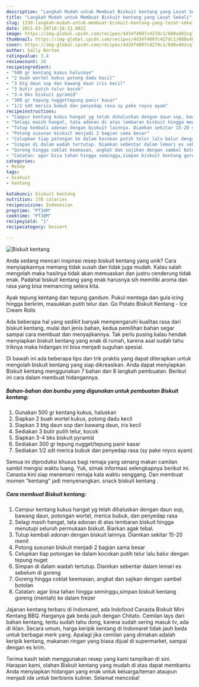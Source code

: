 ```yaml
---
description: "Langkah Mudah untuk Membuat Biskuit kentang yang Lezat Sekali"
title: "Langkah Mudah untuk Membuat Biskuit kentang yang Lezat Sekali"
slug: 1338-langkah-mudah-untuk-membuat-biskuit-kentang-yang-lezat-sekali
date: 2021-03-20T18:18:12.002Z
image: https://img-global.cpcdn.com/recipes/4d34f4097c427dc1/680x482cq70/biskuit-kentang-foto-resep-utama.jpg
thumbnail: https://img-global.cpcdn.com/recipes/4d34f4097c427dc1/680x482cq70/biskuit-kentang-foto-resep-utama.jpg
cover: https://img-global.cpcdn.com/recipes/4d34f4097c427dc1/680x482cq70/biskuit-kentang-foto-resep-utama.jpg
author: Sally Norton
ratingvalue: 3.4
reviewcount: 10
recipeingredient:
- "500 gr kentang kukus haluskan"
- "2 buah wortel kukus potong dadu kecil"
- "3 btg daun sop dan bawang daun iris kecil"
- "3 butir putih telur kocok"
- "3-4 bks biskuit pyramid"
- "300 gr tepung nuggettepung panir kasar"
- "1/2 sdt merica bubuk dan penyedap rasa sy pake royco ayam"
recipeinstructions:
- "Campur kentang kukus hangat yg telah dihaluskan dengan daun sop, bawang daun, potongan wortel, merica bubuk, dan penyedap rasa"
- "Selagi masih hangat, tata adonan di atas lembaran biskuit hingga menutupi seluruh permukaan biskuit. Biarkan agak tebal."
- "Tutup kembali adonan dengan biskuit lainnya. Diamkan sekitar 15-20 menit"
- "Potong susunan biskuit menjadi 2 bagian sama besar"
- "Celupkan tiap potongan ke dalam kocokan putih telur lalu balur dengan tepung nuget"
- "Simpan di dalam wadah tertutup. Diamkan sebentar dalam lemari es sebelum di goreng"
- "Goreng hingga coklat keemasan, angkat dan sajikan dengan sambel botolan"
- "Catatan: agar bisa tahan hingga seminggu,simpan biskuit kentang goreng (mentah) ke dalam frezer"
categories:
- Resep
tags:
- biskuit
- kentang

katakunci: biskuit kentang 
nutrition: 278 calories
recipecuisine: Indonesian
preptime: "PT16M"
cooktime: "PT30M"
recipeyield: "1"
recipecategory: Dessert

---
```



![Biskuit kentang](https://img-global.cpcdn.com/recipes/4d34f4097c427dc1/680x482cq70/biskuit-kentang-foto-resep-utama.jpg)

Anda sedang mencari inspirasi resep biskuit kentang yang unik? Cara menyiapkannya memang tidak susah dan tidak juga mudah. Kalau salah mengolah maka hasilnya tidak akan memuaskan dan justru cenderung tidak enak. Padahal biskuit kentang yang enak harusnya sih memiliki aroma dan rasa yang bisa memancing selera kita.

Ayak tepung kentang dan tepung gandum. Pukul mentega dan gula icing hingga berkrim, masukkan putih telur dan. Go Potato Biskuit Kentang - Ice Cream Rolls

Ada beberapa hal yang sedikit banyak mempengaruhi kualitas rasa dari biskuit kentang, mulai dari jenis bahan, kedua pemilihan bahan segar sampai cara membuat dan menyajikannya. Tak perlu pusing kalau hendak menyiapkan biskuit kentang yang enak di rumah, karena asal sudah tahu triknya maka hidangan ini bisa menjadi suguhan spesial.


Di bawah ini ada beberapa tips dan trik praktis yang dapat diterapkan untuk mengolah biskuit kentang yang siap dikreasikan. Anda dapat menyiapkan Biskuit kentang menggunakan 7 bahan dan 8 langkah pembuatan. Berikut ini cara dalam membuat hidangannya.

<!--inarticleads1-->

##### Bahan-bahan dan bumbu yang digunakan untuk pembuatan Biskuit kentang:

1. Gunakan 500 gr kentang kukus, haluskan
1. Siapkan 2 buah wortel kukus, potong dadu kecil
1. Siapkan 3 btg daun sop dan bawang daun, iris kecil
1. Sediakan 3 butir putih telur, kocok
1. Siapkan 3-4 bks biskuit pyramid
1. Sediakan 300 gr tepung nugget/tepung panir kasar
1. Sediakan 1/2 sdt merica bubuk dan penyedap rasa (sy pake royco ayam)


Semua ini diproduksi khusus bagi remaja yang senang makan camilan sambil mengisi waktu luang. Yuk, simak informasi selengkapnya berikut ini. Canasta kini siap menemani remaja kala waktu senggang. Dan membuat momen &#34;kentang&#34; jadi menyenangkan. snack biskuit kentang . 

<!--inarticleads2-->

##### Cara membuat Biskuit kentang:

1. Campur kentang kukus hangat yg telah dihaluskan dengan daun sop, bawang daun, potongan wortel, merica bubuk, dan penyedap rasa
1. Selagi masih hangat, tata adonan di atas lembaran biskuit hingga menutupi seluruh permukaan biskuit. Biarkan agak tebal.
1. Tutup kembali adonan dengan biskuit lainnya. Diamkan sekitar 15-20 menit
1. Potong susunan biskuit menjadi 2 bagian sama besar
1. Celupkan tiap potongan ke dalam kocokan putih telur lalu balur dengan tepung nuget
1. Simpan di dalam wadah tertutup. Diamkan sebentar dalam lemari es sebelum di goreng
1. Goreng hingga coklat keemasan, angkat dan sajikan dengan sambel botolan
1. Catatan: agar bisa tahan hingga seminggu,simpan biskuit kentang goreng (mentah) ke dalam frezer


Jajanan kentang terbaru di Indomaret, ada Indofood Canasta Biskuit Mini Kentang BBQ. Harganya gak beda jauh dengan Chitato. Cemilan lays dari bahan kentang, tentu sudah tahu dong, karena sudah sering masuk tv, ada di iklan. Secara umum, harga keripik kentang di Indomaret tidak jauh beda untuk berbagai merk yang. Apalagi jika cemilan yang dimakan adalah keripik kentang, makanan ringan yang biasa dijual di supermarket, sampai dengan es krim. 

Terima kasih telah menggunakan resep yang kami tampilkan di sini. Harapan kami, olahan Biskuit kentang yang mudah di atas dapat membantu Anda menyiapkan hidangan yang enak untuk keluarga/teman ataupun menjadi ide untuk berbisnis kuliner. Selamat mencoba!
